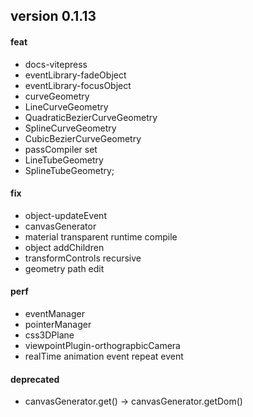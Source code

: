 ## version 0.1.13

#### feat

- docs-vitepress
- eventLibrary-fadeObject
- eventLibrary-focusObject
- curveGeometry
- LineCurveGeometry
- QuadraticBezierCurveGeometry
- SplineCurveGeometry
- CubicBezierCurveGeometry
- passCompiler set
- LineTubeGeometry
- SplineTubeGeometry;

#### fix

- object-updateEvent
- canvasGenerator
- material transparent runtime compile
- object addChildren
- transformControls recursive
- geometry path edit

#### perf

- eventManager
- pointerManager
- css3DPlane
- viewpointPlugin-orthograpbicCamera
- realTime animation event repeat event

#### deprecated

- canvasGenerator.get() -> canvasGenerator.getDom()
